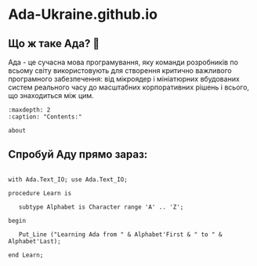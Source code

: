 # Ada-Ukraine.github.io

## Що ж таке Ада? 

Ада - це сучасна мова програмування, яку команди розробників по всьому
світу використовують для створення критично важливого програмного
забезпечення: від мікроядер і мініатюрних вбудованих систем реального
часу до масштабних корпоративних рішень і всього, що знаходиться між цим.

```{toctree}
:maxdepth: 2
:caption: "Contents:"

about
```

## Спробуй Аду прямо зараз:

```{code} ada run_button project=Introduction main=learn.adb

with Ada.Text_IO; use Ada.Text_IO;

procedure Learn is

   subtype Alphabet is Character range 'A' .. 'Z';

begin

   Put_Line ("Learning Ada from " & Alphabet'First & " to " & Alphabet'Last);

end Learn;
```
